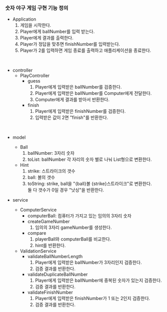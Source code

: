 ### 숫자 야구 게임 구현 기능 정의
* Application
  1. 게임을 시작한다.
  2. Player에게 ballNumber를 입력 받는다.
  3. Player에게 결과를 출력한다.
  4. Player가 정답을 맞추면 finishNumber를 입력받는다.
  5. Player가 2를 입력하면 게임 종료를 출력하고 애플리케이션을 종료한다.

<br>

* controller
  * PlayController
    * guess
      1. Player에게 입력받은 ballNumber를 검증한다.
      2. Player에게 입력받은 ballNumber를 Computer에게 전달한다.
      3. Computer에게 결과를 받아서 반환한다.
    * finish
      1. Player에게 입력받은 finishNumber를 검증한다.
      2. 입력받은 값이 2면 "finish"를 반환한다.

<br>

* model
   * Ball
      1. ballNumber: 3자리 숫자
      2. toList: ballNumber 각 자리의 숫자 별로 나눠 List형으로 변환한다.
   * Hint
      1. strike: 스트라이크의 갯수
      2. ball: 볼의 갯수
      3. toString: strike, ball을 "{ball}볼 {strike}스트라이크"로 변환한다. <br> 둘 다 갯수가 0일 경우 "낫싱"을 반환한다.

* service
  * ComputerService
    * computerBall: 컴퓨터가 가지고 있는 임의의 3자리 숫자
    * createGameNumber
      1. 임의의 3자리 gameNumber를 생성한다.
    * compare
      1. playerBall와 computerBall를 비교한다.
      2. hint를 반환한다.
  * ValidationService
    * validateBallNumberLength
      1. Player에게 입력받은 ballNumber가 3자리인지 검증한다.
      2. 검증 결과를 반환한다.
    * validateDuplicateBallNumber
      1. Player에게 입력받은 ballNumber에 중복된 숫자가 있는지 검증한다.
      2. 검증 결과를 반환한다.
    * validateFinishNumber
      1. Player에게 입력받은 finishNumber가 1 또는 2인지 검증한다.
      2. 검증 결과를 반환한다.
